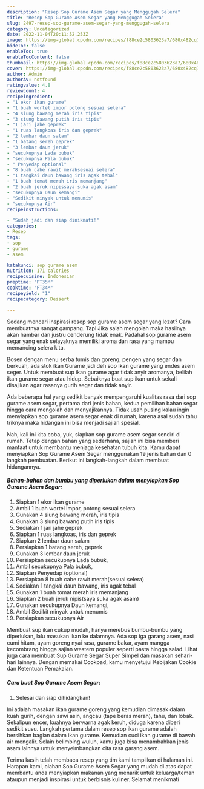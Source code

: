 ```yaml
---
description: "Resep Sop Gurame Asem Segar yang Menggugah Selera"
title: "Resep Sop Gurame Asem Segar yang Menggugah Selera"
slug: 2497-resep-sop-gurame-asem-segar-yang-menggugah-selera
category: Uncategorized
date: 2022-11-04T20:11:52.253Z
image: https://img-global.cpcdn.com/recipes/f88ce2c5803623a7/680x482cq70/sop-gurame-asem-segar-foto-resep-utama.jpg
hideToc: false
enableToc: true
enableTocContent: false
thumbnail: https://img-global.cpcdn.com/recipes/f88ce2c5803623a7/680x482cq70/sop-gurame-asem-segar-foto-resep-utama.jpg
cover: https://img-global.cpcdn.com/recipes/f88ce2c5803623a7/680x482cq70/sop-gurame-asem-segar-foto-resep-utama.jpg
author: Admin
authorAv: notfound
ratingvalue: 4.8
reviewcount: 4
recipeingredient:
- "1 ekor ikan gurame"
- "1 buah wortel impor potong sesuai selera"
- "4 siung bawang merah iris tipis"
- "3 siung bawang putih iris tipis"
- "1 jari jahe geprek"
- "1 ruas langkoas iris dan geprek"
- "2 lembar daun salam"
- "1 batang sereh geprek"
- "3 lembar daun jeruk"
- "secukupnya Lada bubuk"
- "secukupnya Pala bubuk"
- " Penyedap optional"
- "8 buah cabe rawit merahsesuai selera"
- "1 tangkai daun bawang iris agak tebal"
- "1 buah tomat merah iris memanjang"
- "2 buah jeruk nipissaya suka agak asam"
- "secukupnya Daun kemangi"
- "Sedikit minyak untuk menumis"
- "secukupnya Air"
recipeinstructions:

- "Sudah jadi dan siap dinikmati!"
categories:
- Resep
tags:
- sop
- gurame
- asem

katakunci: sop gurame asem 
nutrition: 171 calories
recipecuisine: Indonesian
preptime: "PT35M"
cooktime: "PT34M"
recipeyield: "1"
recipecategory: Dessert

---
```



Sedang mencari inspirasi resep sop gurame asem segar yang lezat? Cara membuatnya sangat gampang. Tapi Jika salah mengolah maka hasilnya akan hambar dan justru cenderung tidak enak. Padahal sop gurame asem segar yang enak selayaknya memiliki aroma dan rasa yang mampu memancing selera kita.


Bosen dengan menu serba tumis dan goreng, pengen yang segar dan berkuah, ada stok ikan Gurame jadi deh sop Ikan gurame yang endes asem seger. Untuk membuat sup ikan gurame agar tidak anyir aromanya, belilah ikan gurame segar atau hidup. Sebaiknya buat sup ikan untuk sekali disajikan agar rasanya gurih segar dan tidak anyir.

Ada beberapa hal yang sedikit banyak mempengaruhi kualitas rasa dari sop gurame asem segar, pertama dari jenis bahan, kedua pemilihan bahan segar hingga cara mengolah dan menyajikannya. Tidak usah pusing kalau ingin menyiapkan sop gurame asem segar enak di rumah, karena asal sudah tahu triknya maka hidangan ini bisa menjadi sajian spesial.


Nah, kali ini kita coba, yuk, siapkan sop gurame asem segar sendiri di rumah. Tetap dengan bahan yang sederhana, sajian ini bisa memberi manfaat untuk membantu menjaga kesehatan tubuh kita. Kamu dapat menyiapkan Sop Gurame Asem Segar menggunakan 19 jenis bahan dan 0 langkah pembuatan. Berikut ini langkah-langkah dalam membuat hidangannya.

<!--inarticleads1-->

##### Bahan-bahan dan bumbu yang diperlukan dalam menyiapkan Sop Gurame Asem Segar:

1. Siapkan 1 ekor ikan gurame
1. Ambil 1 buah wortel impor, potong sesuai selera
1. Gunakan 4 siung bawang merah, iris tipis
1. Gunakan 3 siung bawang putih iris tipis
1. Sediakan 1 jari jahe geprek
1. Siapkan 1 ruas langkoas, iris dan geprek
1. Siapkan 2 lembar daun salam
1. Persiapkan 1 batang sereh, geprek
1. Gunakan 3 lembar daun jeruk
1. Persiapkan secukupnya Lada bubuk,
1. Ambil secukupnya Pala bubuk,
1. Siapkan  Penyedap (optional)
1. Persiapkan 8 buah cabe rawit merah(sesuai selera)
1. Sediakan 1 tangkai daun bawang, iris agak tebal
1. Gunakan 1 buah tomat merah iris memanjang
1. Siapkan 2 buah jeruk nipis(saya suka agak asam)
1. Gunakan secukupnya Daun kemangi,
1. Ambil Sedikit minyak untuk menumis
1. Persiapkan secukupnya Air


Membuat sup ikan cukup mudah, hanya merebus bumbu-bumbu yang diperlukan, lalu masukan ikan ke dalamnya. Ada sop iga garang asem, nasi cumi hitam, ayam goreng nyai rasa, gurame bakar, ayam mangga kecombrang hingga sajian western populer seperti pasta hingga salad. Lihat juga cara membuat Sup Gurame Segar Super Simpel dan masakan sehari-hari lainnya. Dengan memakai Cookpad, kamu menyetujui Kebijakan Cookie dan Ketentuan Pemakaian. 

<!--inarticleads2-->

##### Cara buat Sop Gurame Asem Segar:


1. Selesai dan siap dihidangkan!

Ini adalah masakan ikan gurame goreng yang kemudian dimasak dalam kuah gurih, dengan sawi asin, angcau (tape beras merah), tahu, dan lobak. Sekalipun encer, kuahnya berwarna agak keruh, diduga karena diberi sedikit susu. Langkah pertama dalam resep sop ikan gurame adalah bersihkan bagian dalam ikan gurame. Kemudian cuci ikan gurame di bawah air mengalir. Selain belimbing wuluh, kamu juga bisa menambahkan jenis asam lainnya untuk menyeimbangkan cita rasa garang asem. 

Terima kasih telah membaca resep yang tim kami tampilkan di halaman ini. Harapan kami, olahan Sop Gurame Asem Segar yang mudah di atas dapat membantu anda menyiapkan makanan yang menarik untuk keluarga/teman ataupun menjadi inspirasi untuk berbisnis kuliner. Selamat menikmati

